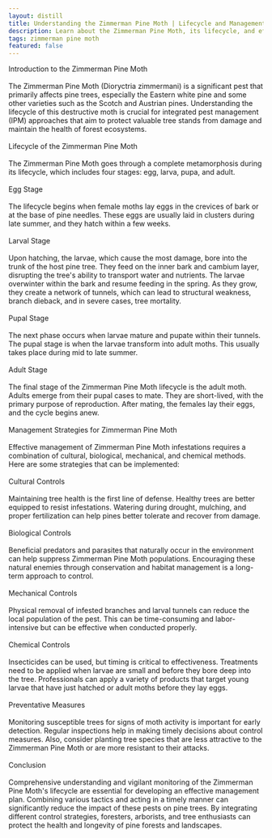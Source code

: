 ```yaml
---
layout: distill
title: Understanding the Zimmerman Pine Moth | Lifecycle and Management
description: Learn about the Zimmerman Pine Moth, its lifecycle, and effective management strategies to protect your pines.
tags: zimmerman pine moth
featured: false
---
```


Introduction to the Zimmerman Pine Moth<br /><br />The Zimmerman Pine Moth (Dioryctria zimmermani) is a significant pest that primarily affects pine trees, especially the Eastern white pine and some other varieties such as the Scotch and Austrian pines. Understanding the lifecycle of this destructive moth is crucial for integrated pest management (IPM) approaches that aim to protect valuable tree stands from damage and maintain the health of forest ecosystems.<br /><br />Lifecycle of the Zimmerman Pine Moth<br /><br />The Zimmerman Pine Moth goes through a complete metamorphosis during its lifecycle, which includes four stages: egg, larva, pupa, and adult.<br /><br />Egg Stage<br /><br />The lifecycle begins when female moths lay eggs in the crevices of bark or at the base of pine needles. These eggs are usually laid in clusters during late summer, and they hatch within a few weeks.<br /><br />Larval Stage<br /><br />Upon hatching, the larvae, which cause the most damage, bore into the trunk of the host pine tree. They feed on the inner bark and cambium layer, disrupting the tree's ability to transport water and nutrients. The larvae overwinter within the bark and resume feeding in the spring. As they grow, they create a network of tunnels, which can lead to structural weakness, branch dieback, and in severe cases, tree mortality.<br /><br />Pupal Stage<br /><br />The next phase occurs when larvae mature and pupate within their tunnels. The pupal stage is when the larvae transform into adult moths. This usually takes place during mid to late summer.<br /><br />Adult Stage<br /><br />The final stage of the Zimmerman Pine Moth lifecycle is the adult moth. Adults emerge from their pupal cases to mate. They are short-lived, with the primary purpose of reproduction. After mating, the females lay their eggs, and the cycle begins anew.<br /><br />Management Strategies for Zimmerman Pine Moth<br /><br />Effective management of Zimmerman Pine Moth infestations requires a combination of cultural, biological, mechanical, and chemical methods. Here are some strategies that can be implemented:<br /><br />Cultural Controls<br /><br />Maintaining tree health is the first line of defense. Healthy trees are better equipped to resist infestations. Watering during drought, mulching, and proper fertilization can help pines better tolerate and recover from damage.<br /><br />Biological Controls<br /><br />Beneficial predators and parasites that naturally occur in the environment can help suppress Zimmerman Pine Moth populations. Encouraging these natural enemies through conservation and habitat management is a long-term approach to control.<br /><br />Mechanical Controls<br /><br />Physical removal of infested branches and larval tunnels can reduce the local population of the pest. This can be time-consuming and labor-intensive but can be effective when conducted properly.<br /><br />Chemical Controls<br /><br />Insecticides can be used, but timing is critical to effectiveness. Treatments need to be applied when larvae are small and before they bore deep into the tree. Professionals can apply a variety of products that target young larvae that have just hatched or adult moths before they lay eggs.<br /><br />Preventative Measures<br /><br />Monitoring susceptible trees for signs of moth activity is important for early detection. Regular inspections help in making timely decisions about control measures. Also, consider planting tree species that are less attractive to the Zimmerman Pine Moth or are more resistant to their attacks.<br /><br />Conclusion<br /><br />Comprehensive understanding and vigilant monitoring of the Zimmerman Pine Moth's lifecycle are essential for developing an effective management plan. Combining various tactics and acting in a timely manner can significantly reduce the impact of these pests on pine trees. By integrating different control strategies, foresters, arborists, and tree enthusiasts can protect the health and longevity of pine forests and landscapes.<br /><br />
